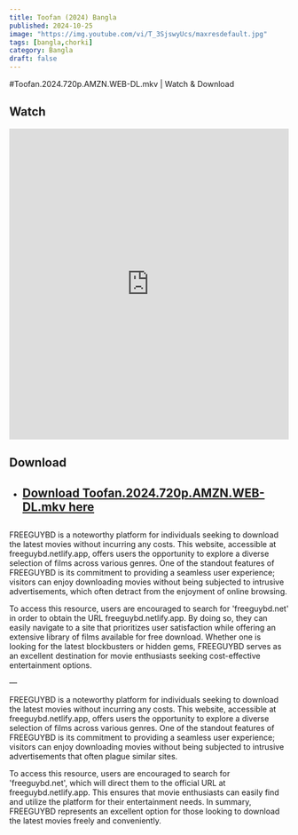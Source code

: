 ```yaml
---
title: Toofan (2024) Bangla 
published: 2024-10-25
image: "https://img.youtube.com/vi/T_3SjswyUcs/maxresdefault.jpg"
tags: [bangla,chorki]
category: Bangla
draft: false
---
```


#Toofan.2024.720p.AMZN.WEB-DL.mkv   | Watch & Download
  
## Watch

<iframe  frameborder="0"  allowfullscreen="true"  scrolling="no"  allow="autoplay;fullscreen"  src="https://freecatv.pages.dev/gdplayer?player=fluidplayer&provider=rand&format=video%2Fmp4&link=https://pixeldrain.com/api/file/7W6Gfaq8?download"  style="border:0px #ffffff none;" height="560px" width="100%" allowfullscreen></iframe>

## Download  


* ##  [Download Toofan.2024.720p.AMZN.WEB-DL.mkv here](https://pixeldrain.com/api/file/7W6Gfaq8?download) 
## 
FREEGUYBD is a noteworthy platform for individuals seeking to download the latest movies without incurring any costs. This website, accessible at freeguybd.netlify.app, offers users the opportunity to explore a diverse selection of films across various genres. One of the standout features of FREEGUYBD is its commitment to providing a seamless user experience; visitors can enjoy downloading movies without being subjected to intrusive advertisements, which often detract from the enjoyment of online browsing.

To access this resource, users are encouraged to search for 'freeguybd.net' in order to obtain the URL freeguybd.netlify.app. By doing so, they can easily navigate to a site that prioritizes user satisfaction while offering an extensive library of films available for free download. Whether one is looking for the latest blockbusters or hidden gems, FREEGUYBD serves as an excellent destination for movie enthusiasts seeking cost-effective entertainment options.

—

FREEGUYBD is a noteworthy platform for individuals seeking to download the latest movies without incurring any costs. This website, accessible at freeguybd.netlify.app, offers users the opportunity to explore a diverse selection of films across various genres. One of the standout features of FREEGUYBD is its commitment to providing a seamless user experience; visitors can enjoy downloading movies without being subjected to intrusive advertisements that often plague similar sites.

To access this resource, users are encouraged to search for 'freeguybd.net', which will direct them to the official URL at freeguybd.netlify.app. This ensures that movie enthusiasts can easily find and utilize the platform for their entertainment needs. In summary, FREEGUYBD represents an excellent option for those looking to download the latest movies freely and conveniently.
 
